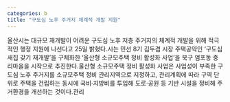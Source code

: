 ```yaml
---
categories: b
title: "구도심 노후 주거지 체계적 개발 지원"
---
```

울산시는 대규모 재개발이 어려운 구도심 노후 저층 주거지의 체계적 개발을 위해 적극적인 행정 지원에 나선다고 25일 밝혔다.시는 민선 8기 김두겸 시장 주택공약인 ‘구도심 새집 갖기 재개발’을 구체화한 ‘울산형 소규모주택 정비 활성화 사업’을 북구 염포동 중리마을을 시작으로 추진한다.울산형 소규모주택 정비 활성화 사업은 사업성이 부족한 구도심 노후 주거지를 소규모주택 정비 관리지역으로 지정하고, 관리계획에 따라 구역 단위로 주택을 건립하는 동시에 국비·지방비를 투입해 도로·공원 등 기반 시설을 정비해 주거환경을 개선하는 것이다.관리